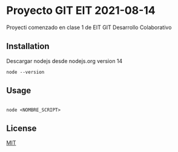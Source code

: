 # Proyecto GIT EIT 2021-08-14

Proyecti comenzado en clase 1 de EIT GIT Desarrollo Colaborativo

## Installation

Descargar nodejs desde nodejs.org version 14

```nodejs
node --version
```

## Usage

```nodejs

node <NOMBRE_SCRIPT>

```

## License
[MIT](https://choosealicense.com/licenses/mit/)
